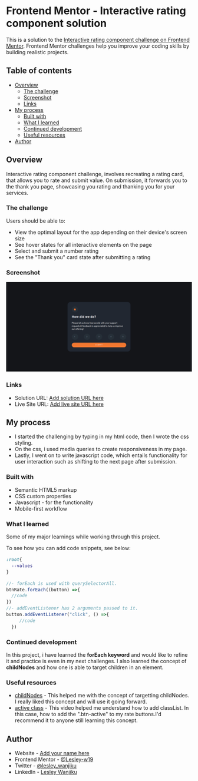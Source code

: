 # Frontend Mentor - Interactive rating component solution

This is a solution to the [Interactive rating component challenge on Frontend Mentor](https://www.frontendmentor.io/challenges/interactive-rating-component-koxpeBUmI). Frontend Mentor challenges help you improve your coding skills by building realistic projects. 

## Table of contents

- [Overview](#overview)
  - [The challenge](#the-challenge)
  - [Screenshot](#screenshot)
  - [Links](#links)
- [My process](#my-process)
  - [Built with](#built-with)
  - [What I learned](#what-i-learned)
  - [Continued development](#continued-development)
  - [Useful resources](#useful-resources)
- [Author](#author)



## Overview
Interactive rating component challenge, involves recreating a rating card, that allows you to rate and submit value. On submission, it forwards you to the thank you page, showcasing you rating and thanking you for your services.

### The challenge

Users should be able to:

- View the optimal layout for the app depending on their device's screen size
- See hover states for all interactive elements on the page
- Select and submit a number rating
- See the "Thank you" card state after submitting a rating

### Screenshot

![](./images/screenshot-rating.png)

### Links

- Solution URL: [Add solution URL here](https://your-solution-url.com)
- Live Site URL: [Add live site URL here](https://your-live-site-url.com)

## My process
- I started the challenging by typing in my html code, then I wrote the css styling.
- On the css, i used media queries to create responsiveness in my page.
- Lastly, I went on to write javascript code, which entails functionality for user interaction such as shifting to the next page after submission.

### Built with

- Semantic HTML5 markup
- CSS custom properties
- Javascript - for the functionality
- Mobile-first workflow

### What I learned

Some of my major learnings while working through this project.

To see how you can add code snippets, see below:

``` css
:root{
  --values
}
```
```js
//- forEach is used with querySelectorAll.
btnRate.forEach((button) =>{
  //code
})
//- addEventListener has 2 arguments passed to it.
button.addEventListener("click", () =>{
     //code
  })

```

### Continued development

In this project, i have learned the **forEach keyword** and would like to refine it and practice is even in my next challenges. 
I also learned the concept of **childNodes** and how one is able to target children in an element.



### Useful resources

- [childNodes](https://stackoverflow.com/questions/24596091/javascript-targeting-child-elements-in-a-id) - This helped me with the concept of targetting childNodes. I really liked this concept and will use it going forward.
- [active class](https://www.google.com/search?q=how+to+add+class+active+button+in+js&oq=how+to+add+class+active+button+in+js&aqs=chrome..69i57j0i546l5.38760j1j7&sourceid=chrome&ie=UTF-8#kpvalbx=_aqqcYvqIJJ2Gxc8PnIOIuAw16) - This video helped me understand how to add classList. In this case, how to add the ".btn-active" to my rate buttons.I'd recommend it to anyone still learning this concept.



## Author

- Website - [Add your name here](https://www.your-site.com)
- Frontend Mentor - [@Lesley-w19](https://www.frontendmentor.io/profile/Lesley-w19)
- Twitter - [@lesley_wanjiku](https://twitter.com/lesley_wanjiku)
- LinkedIn - [Lesley Wanjiku](https://www.linkedin.com/in/lesley-wanjiku)




